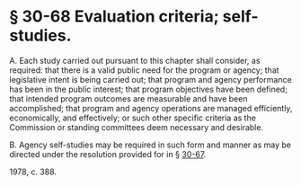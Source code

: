 # § 30-68 Evaluation criteria; self-studies.

<p>A. Each study carried out pursuant to this chapter shall consider, as required: that there is a valid public need for the program or agency; that legislative intent is being carried out; that program and agency performance has been in the public interest; that program objectives have been defined; that intended program outcomes are measurable and have been accomplished; that program and agency operations are managed efficiently, economically, and effectively; or such other specific criteria as the Commission or standing committees deem necessary and desirable.</p><p>B. Agency self-studies may be required in such form and manner as may be directed under the resolution provided for in § <a href='http://law.lis.virginia.gov/vacode/30-67/'>30-67</a>.</p><p>1978, c. 388.</p>